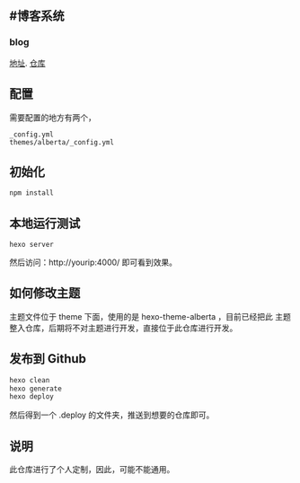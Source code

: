 #博客系统
---

### blog
[地址](http://shenqihui.github.io/). [仓库](https://github.com/shenqihui/shenqihui.github.io/)


## 配置

需要配置的地方有两个，

```
_config.yml
themes/alberta/_config.yml
```

## 初始化
```bash
npm install
```

## 本地运行测试
```
hexo server
```
然后访问：http://yourip:4000/ 即可看到效果。

## 如何修改主题

主题文件位于 theme 下面，使用的是 hexo-theme-alberta ，目前已经把此 主题 整入仓库，后期将不对主题进行开发，直接位于此仓库进行开发。

## 发布到 Github
```bash
hexo clean
hexo generate
hexo deploy
```
然后得到一个 .deploy 的文件夹，推送到想要的仓库即可。


## 说明

此仓库进行了个人定制，因此，可能不能通用。